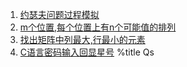 1. [约瑟夫问题过程模拟](./posts/4.html)
1. [m个位置,每个位置上有n个可能值的排列](./posts/3.html)
1. [找出矩阵中列最大,行最小的元素](./posts/2.html)
1. [C语言密码输入回显星号](./posts/index.html)
%title Qs

